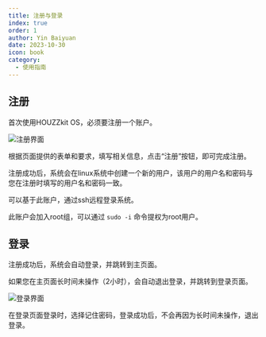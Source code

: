 ```yaml
---
title: 注册与登录
index: true
order: 1
author: Yin Baiyuan
date: 2023-10-30
icon: book
category:
  - 使用指南
---
```


## 注册
首次使用HOUZZkit OS，必须要注册一个账户。

![注册界面](/assets/image/hos_doc/hos_doc_regist.jpg)

根据页面提供的表单和要求，填写相关信息，点击“注册”按钮，即可完成注册。

注册成功后，系统会在linux系统中创建一个新的用户，该用户的用户名和密码与您在注册时填写的用户名和密码一致。

可以基于此账户，通过ssh远程登录系统。

此账户会加入root组，可以通过 `sudo -i` 命令提权为root用户。


## 登录

注册成功后，系统会自动登录，并跳转到主页面。

如果您在主页面长时间未操作（2小时），会自动退出登录，并跳转到登录页面。

![登录界面](/assets/image/hos_doc/hos_doc_login.jpg)

在登录页面登录时，选择记住密码，登录成功后，不会再因为长时间未操作，退出登录。
